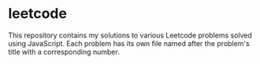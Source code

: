 # leetcode
This repository contains my solutions to various Leetcode problems solved using JavaScript. Each problem has its own file named after the problem's title with a corresponding number.
